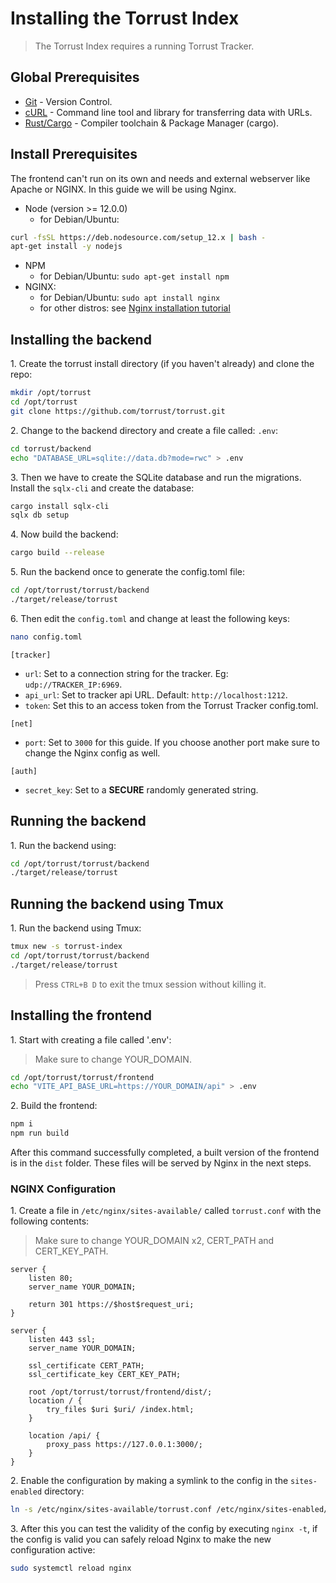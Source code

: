 # Installing the Torrust Index
> The Torrust Index requires a running Torrust Tracker.
## Global Prerequisites
- [Git](https://git-scm.com) - Version Control.
- [cURL](https://curl.se/) - Command line tool and library for transferring data with URLs.
- [Rust/Cargo](https://www.rust-lang.org/) - Compiler toolchain & Package Manager (cargo).

## Install Prerequisites
The frontend can't run on its own and needs and external webserver like Apache or NGINX.
In this guide we will be using Nginx.

* Node (version >= 12.0.0)
    * for Debian/Ubuntu:
```bash
curl -fsSL https://deb.nodesource.com/setup_12.x | bash -
apt-get install -y nodejs
```
* NPM
    * for Debian/Ubuntu: ```sudo apt-get install npm```
* NGINX:
    * for Debian/Ubuntu: ```sudo apt install nginx```
    * for other distros: see [Nginx installation tutorial](https://www.nginx.com/resources/wiki/start/topics/tutorials/install/)


## Installing the backend
1\. Create the torrust install directory (if you haven't already) and clone the repo:
```bash
mkdir /opt/torrust
cd /opt/torrust
git clone https://github.com/torrust/torrust.git
```

2\. Change to the backend directory and create a file called: `.env`:
```bash
cd torrust/backend
echo "DATABASE_URL=sqlite://data.db?mode=rwc" > .env
```

3\. Then we have to create the SQLite database and run the migrations. Install the `sqlx-cli` and create the database:
```bash
cargo install sqlx-cli
sqlx db setup
```

4\. Now build the backend:
```bash
cargo build --release
```

5\. Run the backend once to generate the config.toml file:
```bash
cd /opt/torrust/torrust/backend
./target/release/torrust
```

6\. Then edit the `config.toml` and change at least the following keys:
```bash
nano config.toml
```

`[tracker]`

- `url`: Set to a connection string for the tracker. Eg: `udp://TRACKER_IP:6969`.
- `api_url`: Set to tracker api URL. Default: `http://localhost:1212`.
- `token`: Set this to an access token from the Torrust Tracker config.toml.

`[net]`

- `port`: Set to `3000` for this guide. If you choose another port make sure to change the Nginx config as well.

`[auth]`

- `secret_key`: Set to a __SECURE__ randomly generated string.

## Running the backend
1\. Run the backend using:
```bash
cd /opt/torrust/torrust/backend
./target/release/torrust
```

## Running the backend using Tmux
1\. Run the backend using Tmux:
```bash
tmux new -s torrust-index
cd /opt/torrust/torrust/backend
./target/release/torrust
```
> Press `CTRL+B D` to exit the tmux session without killing it.

## Installing the frontend
1\. Start with creating a file called '.env':
> Make sure to change YOUR_DOMAIN.
```bash
cd /opt/torrust/torrust/frontend
echo "VITE_API_BASE_URL=https://YOUR_DOMAIN/api" > .env
```

2\. Build the frontend:
```bash
npm i
npm run build
```
After this command successfully completed, a built version of the frontend is in the `dist` folder.
These files will be served by Nginx in the next steps.

### NGINX Configuration
1\. Create a file in `/etc/nginx/sites-available/` called `torrust.conf` with the following contents:
> Make sure to change YOUR_DOMAIN x2, CERT_PATH and CERT_KEY_PATH.
```nginx
server {
    listen 80;
    server_name YOUR_DOMAIN;
    
    return 301 https://$host$request_uri;
}

server {
    listen 443 ssl;
    server_name YOUR_DOMAIN;
    
    ssl_certificate CERT_PATH;
    ssl_certificate_key CERT_KEY_PATH;

    root /opt/torrust/torrust/frontend/dist/;
    location / {
        try_files $uri $uri/ /index.html;
    }
    
    location /api/ {
        proxy_pass https://127.0.0.1:3000/;
    }
}
```

2\. Enable the configuration by making a symlink to the config in the `sites-enabled` directory:
```bash
ln -s /etc/nginx/sites-available/torrust.conf /etc/nginx/sites-enabled/
```

3\. After this you can test the validity of the config by executing `nginx -t`,
if the config is valid you can safely reload Nginx to make the new configuration active:
```bash
sudo systemctl reload nginx
```
